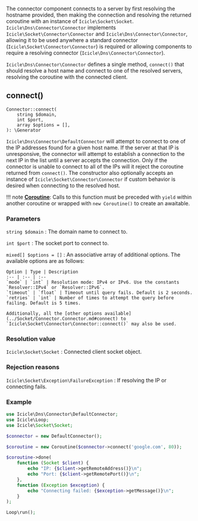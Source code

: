 The connector component connects to a server by first resolving the hostname provided, then making the connection and resolving the returned coroutine with an instance of `Icicle\Socket\Socket`. `Icicle\Dns\Connector\Connector` implements `Icicle\Socket\Connector\Connector` and `Icicle\Dns\Connector\Connector`, allowing it to be used anywhere a standard connector (`Icicle\Socket\Connector\Connector`) is required or allowing components to require a resolving connector (`Icicle\Dns\Connector\Connector`).

`Icicle\Dns\Connector\Connector` defines a single method, `connect()` that should resolve a host name and connect to one of the resolved servers, resolving the coroutine with the connected client.


## connect()

    Connector::connect(
        string $domain,
        int $port,
        array $options = [],
    ): \Generator

`Icicle\Dns\Connector\DefaultConnector` will attempt to connect to one of the IP addresses found for a given host name. If the server at that IP is unresponsive, the connector will attempt to establish a connection to the next IP in the list until a server accepts the connection. Only if the connector is unable to connect to all of the IPs will it reject the coroutine returned from `connect()`. The constructor also optionally accepts an instance of `Icicle\Socket\Connector\Connector` if custom behavior is desired when connecting to the resolved host.

!!! note
    [**Coroutine**](../../manual/coroutines.md): Calls to this function must be preceded with `yield` within another coroutine or wrapped with `new Coroutine()` to create an awaitable.

### Parameters
`string $domain`
:   The domain name to connect to.

`int $port`
:   The socket port to connect to.

`mixed[] $options = []`
:   An associative array of additional options. The available options are as follows:

    Option | Type | Description
    :-- | :-- | :--
    `mode` | `int` | Resolution mode: IPv4 or IPv6. Use the constants `Resolver::IPv4` or `Resolver::IPv6`.
    `timeout` | `float` | Timeout until query fails. Default is 2 seconds.
    `retries` | `int` | Number of times to attempt the query before failing. Default is 5 times.

    Additionally, all the [other options available](../Socket/Connector.Connector.md#connect) to `Icicle\Socket\Connector\Connector::connect()` may also be used.

### Resolution value
`Icicle\Socket\Socket`
:   Connected client socket object.

### Rejection reasons
`Icicle\Socket\Exception\FailureException`
:   If resolving the IP or connecting fails.

### Example

```php
use Icicle\Dns\Connector\DefaultConnector;
use Icicle\Loop;
use Icicle\Socket\Socket;

$connector = new DefaultConnector();

$coroutine = new Coroutine($connector->connect('google.com', 80));

$coroutine->done(
    function (Socket $client) {
        echo "IP: {$client->getRemoteAddress()}\n";
        echo "Port: {$client->getRemotePort()}\n";
    },
    function (Exception $exception) {
        echo "Connecting failed: {$exception->getMessage()}\n";
    }
);

Loop\run();
```
